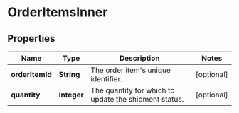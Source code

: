 
# OrderItemsInner

## Properties
Name | Type | Description | Notes
------------ | ------------- | ------------- | -------------
**orderItemId** | **String** | The order item&#39;s unique identifier. |  [optional]
**quantity** | **Integer** | The quantity for which to update the shipment status. |  [optional]



